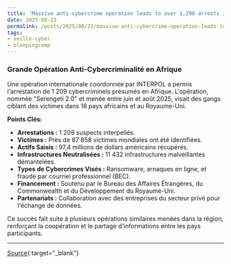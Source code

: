 ```yaml
---
title: 'Massive anti-cybercrime operation leads to over 1,200 arrests in Africa'
date: 2025-08-23
permalink: /posts/2025/08/23/massive-anti-cybercrime-operation-leads-to-over-1200-arrests-in-africa/
tags:
- veille-cyber
- bleepingcomp
---
```

### Grande Opération Anti-Cybercriminalité en Afrique

Une opération internationale coordonnée par INTERPOL a permis l'arrestation de 1 209 cybercriminels présumés en Afrique. L'opération, nommée "Serengeti 2.0" et menée entre juin et août 2025, visait des gangs ciblant des victimes dans 18 pays africains et au Royaume-Uni.

**Points Clés:**

*   **Arrestations :** 1 209 suspects interpellés.
*   **Victimes :** Près de 87 858 victimes mondiales ont été identifiées.
*   **Actifs Saisis :** 97,4 millions de dollars américains récupérés.
*   **Infrastructures Neutralisées :** 11 432 infrastructures malveillantes démantelées.
*   **Types de Cybercrimes Visés :** Ransomware, arnaques en ligne, et fraude par courriel professionnel (BEC).
*   **Financement :** Soutenu par le Bureau des Affaires Étrangères, du Commonwealth et du Développement du Royaume-Uni.
*   **Partenariats :** Collaboration avec des entreprises du secteur privé pour l'échange de données.

Ce succès fait suite à plusieurs opérations similaires menées dans la région, renforçant la coopération et le partage d'informations entre les pays participants.

---
[Source](https://www.bleepingcomputer.com/news/security/massive-anti-cybercrime-operation-leads-to-over-1-200-arrests-in-africa/){:target="_blank"}
